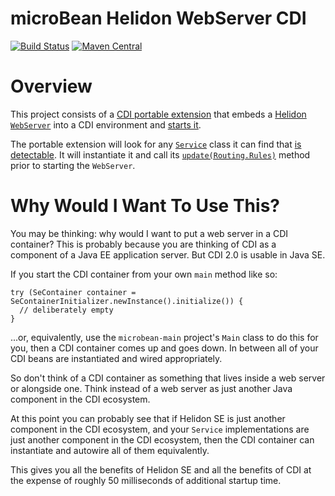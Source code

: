 # microBean Helidon WebServer CDI

[![Build Status](https://travis-ci.org/microbean/microbean-helidon-webserver-cdi.svg?branch=master)](https://travis-ci.org/microbean/microbean-helidon-webserver-cdi)
[![Maven Central](https://maven-badges.herokuapp.com/maven-central/org.microbean/microbean-helidon-webserver-cdi/badge.svg)](https://maven-badges.herokuapp.com/maven-central/org.microbean/microbean-helidon-webserver-cdi)

# Overview

This project consists of a [CDI portable
extension](http://docs.jboss.org/cdi/spec/2.0/cdi-spec.html#spi) that
embeds a [Helidon
`WebServer`](https://helidon.io/docs/latest/apidocs/io/helidon/webserver/WebServer.html)
into a CDI environment and [starts
it](https://helidon.io/docs/latest/apidocs/io/helidon/webserver/WebServer.html#start--).

The portable extension will look for any
[`Service`](https://helidon.io/docs/latest/apidocs/io/helidon/webserver/Service.html)
class it can find that [is
detectable](http://docs.jboss.org/cdi/spec/2.0/cdi-spec.html#packaging_deployment).
It will instantiate it and call its
[`update(Routing.Rules)`](https://helidon.io/docs/latest/apidocs/io/helidon/webserver/Service.html#update-io.helidon.webserver.Routing.Rules-)
method prior to starting the `WebServer`.

# Why Would I Want To Use This?

You may be thinking: why would I want to put a web server in a CDI container?
This is probably because you are thinking of CDI as a component of a Java EE
application server.  But CDI 2.0 is usable in Java SE.

If you start the CDI container from your own `main` method like so:

```
try (SeContainer container = SeContainerInitializer.newInstance().initialize()) {
  // deliberately empty
}
```

...or, equivalently, use the `microbean-main` project's `Main` class to do this
for you, then a CDI container comes up and goes down.  In between all of your
CDI beans are instantiated and wired appropriately.

So don't think of a CDI container as something that lives inside a web server or
alongside one.  Think instead of a web server as just another Java component in
the CDI ecosystem.

At this point you can probably see that if Helidon SE is just another component
in the CDI ecosystem, and your `Service` implementations are just another
component in the CDI ecosystem, then the CDI container can instantiate and
autowire all of them equivalently.

This gives you all the benefits of Helidon SE and all the benefits of CDI at the
expense of roughly 50 milliseconds of additional startup time.
